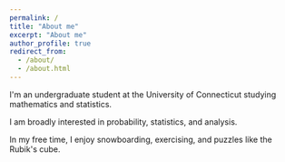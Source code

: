 ```yaml
---
permalink: /
title: "About me"
excerpt: "About me"
author_profile: true
redirect_from: 
  - /about/
  - /about.html
---
```


I'm an undergraduate student at the University of Connecticut studying mathematics and statistics. 

I am broadly interested in probability, statistics, and analysis.

In my free time, I enjoy snowboarding, exercising, and puzzles like the Rubik's cube.